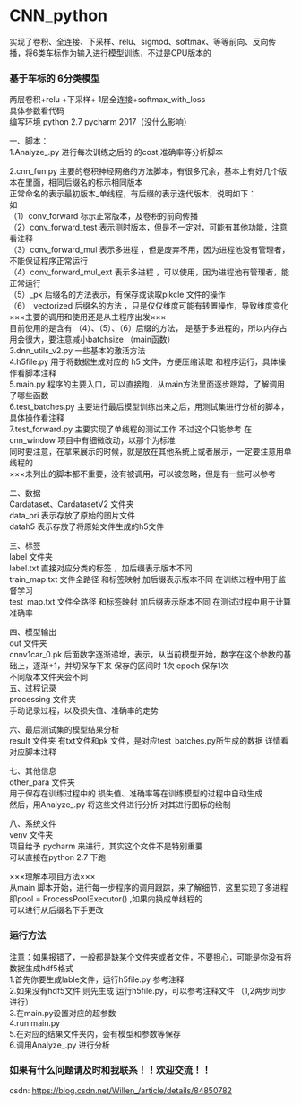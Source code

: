 # CNN_python

实现了卷积、全连接、下采样、relu、sigmod、softmax、等等前向、反向传播，将6类车标作为输入进行模型训练，不过是CPU版本的

### 基于车标的 6分类模型  
两层卷积+relu +下采样+ 1层全连接+softmax_with_loss  
具体参数看代码  
编写环境  python 2.7   pycharm 2017（没什么影响）  

一、脚本：  
1.Analyze_.py  进行每次训练之后的  的cost,准确率等分析脚本 
 
2.cnn_fun.py        主要的卷积神经网络的方法脚本，有很多冗余，基本上有好几个版本在里面，相同后缀名的标示相同版本  
正常命名的表示最初版本_单线程，有后缀的表示迭代版本，说明如下：  
如   
（1）conv_forward   标示正常版本，及卷积的前向传播  
（2）conv_forward_test  表示测时版本，但是不一定对，可能有其他功能，注意 看注释  
（3）conv_forward_mul   表示多进程   ，但是废弃不用，因为进程池没有管理者，不能保证程序正常运行  
（4）conv_forward_mul_ext 表示多进程 ，可以使用，因为进程池有管理者，能正常运行  
（5）_pk   后缀名的方法表示，有保存或读取pikcle 文件的操作  
（6）_vectorized  后缀名的方法 ，只是仅仅维度可能有转置操作，导致维度变化  
×××主要的调用和使用还是从主程序出发×××  
目前使用的是含有 （4）、（5）、（6）后缀的方法， 是基于多进程的，所以内存占用会很大，要注意减小batchsize （main函数）  
3.dnn_utils_v2.py  一些基本的激活方法   
4.h5file.py   用于将数据生成对应的  h5 文件，方便压缩读取    和程序运行，具体操作看脚本注释  
5.main.py  程序的主要入口，可以直接跑，从main方法里面逐步跟踪，了解调用了哪些函数  
6.test_batches.py  主要进行最后模型训练出来之后，用测试集进行分析的脚本，具体操作看注释  
7.test_forward.py  主要实现了单线程的测试工作   不过这个只能参考   在 cnn_window   项目中有细微改动，以那个为标准  
同时要注意，在拿来展示的时候，就是放在其他系统上或者展示，一定要注意用单线程的  
×××未列出的脚本都不重要，没有被调用，可以被忽略，但是有一些可以参考  

二、数据  
Cardataset、CardatasetV2  文件夹  
data_ori 表示存放了原始的图片文件  
datah5  表示存放了将原始文件生成的h5文件  

三、标签  
label  文件夹  
label.txt  直接对应分类的标签  ，加后缀表示版本不同  
train_map.txt   文件全路径 和标签映射 加后缀表示版本不同   在训练过程中用于监督学习  
test_map.txt    文件全路径 和标签映射 加后缀表示版本不同  在测试过程中用于计算准确率  

四、模型输出  
out 文件夹  
cnnv1car_0.pk  后面数字逐渐递增，表示，从当前模型开始，数字在这个参数的基础上，逐渐+1，并切保存下来
保存的区间时 1次 epoch 保存1次  
不同版本文件夹会不同  
五、过程记录  
processing  文件夹  
手动记录过程，以及损失值、准确率的走势  

六、最后测试集的模型结果分析  
result 文件夹  有txt文件和pk 文件，是对应test_batches.py所生成的数据    详情看对应脚本注释  

七、其他信息  
other_para  文件夹  
用于保存在训练过程中的 损失值、准确率等在训练模型的过程中自动生成  
然后，用Analyze_.py 将这些文件进行分析  对其进行图标的绘制  

八、系统文件  
venv  文件夹    
项目给予  pycharm  来进行，其实这个文件不是特别重要  
可以直接在python 2.7 下跑  


×××理解本项目方法×××  
从main 脚本开始，进行每一步程序的调用跟踪，来了解细节，这里实现了多进程即pool = ProcessPoolExecutor() ,如果向换成单线程的  
可以进行从后缀名下手更改   

### 运行方法  
注意：如果报错了，一般都是缺某个文件夹或者文件，不要担心，可能是你没有将数据生成hdf5格式  
1.首先你要生成lable文件，运行h5file.py  参考注释  
2.如果没有hdf5文件 则先生成 运行h5file.py，可以参考注释文件  （1,2两步同步进行）  
3.在main.py设置对应的超参数  
4.run main.py  
5.在对应的结果文件夹内，会有模型和参数等保存  
6.调用Analyze_.py 进行分析   
### 如果有什么问题请及时和我联系！！欢迎交流！！  
csdn: https://blog.csdn.net/Willen_/article/details/84850782







